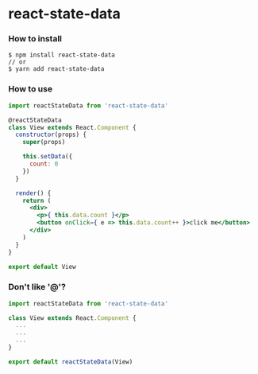 # react-state-data


### How to install
```
$ npm install react-state-data
// or
$ yarn add react-state-data
```

### How to use
```jsx
import reactStateData from 'react-state-data'

@reactStateData
class View extends React.Component {
  constructor(props) {
    super(props)

    this.setData({
      count: 0
    })
  }

  render() {
    return (
      <div>
        <p>{ this.data.count }</p>
        <button onClick={ e => this.data.count++ }>click me</button>
      </div>
    )
  }
}

export default View
```

### Don't like '@'? 
```jsx
import reactStateData from 'react-state-data'

class View extends React.Component {
  ...
  ...
  ...
}

export default reactStateData(View)
```